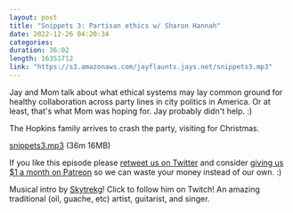 ```yaml
---
layout: post
title: "Snippets 3: Partisan ethics w/ Sharon Hannah"
date: 2022-12-26 04:20:34
categories: 
duration: 36:02
length: 16351712
link: "https://s3.amazonaws.com/jayflaunts.jays.net/snippets3.mp3"
---
```


Jay and Mom talk about what ethical systems may lay common ground for
healthy collaboration across party lines in city politics in America.
Or at least, that's what Mom was hoping for. Jay probably didn't help. :)

The Hopkins family arrives to crash the party, visiting for Christmas.

<a href="{{site.storage_url}}/snippets3.mp3" target="_blank">snippets3.mp3</a> (36m 16MB)

If you like this episode please [retweet us on Twitter](https://twitter.com/jayflaunts)
and consider [giving us $1 a month on Patreon](https://www.patreon.com/jayflaunts)
so we can waste your money instead of our own. :)

Musical intro by [Skytrekg](http://twitch.tv/skytrekg)! Click to follow him on Twitch! An amazing traditional
(oil, guache, etc) artist, guitarist, and singer.

